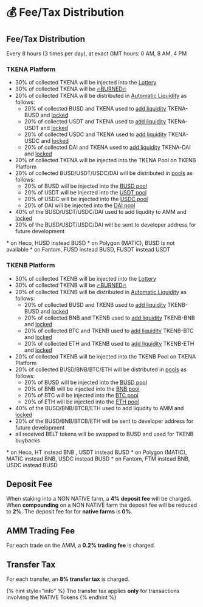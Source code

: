 # 💰 Fee/Tax Distribution

## Fee/Tax Distribution <a id="deposit-fee"></a>

Every 8 hours \(3 times per day\), at exact GMT hours: 0 AM, 8 AM, 4 PM

### TKENA Platform

* 30% of collected TKENA will be injected into the [Lottery](lottery.md)
* 30% of collected TKENA will be [🔥BURNED🔥](https://testnet.bscscan.com/token/0x8a5a76401ada8998603d982d8343752fec75972b?a=0x000000000000000000000000000000000000dEaD)
* 20% of collected TKENA will be distributed in [Automatic Liquidity](automatic-liquidity.md) as follows:
  * 20% of collected BUSD and TKENA  used to [add liquidity](automatic-liquidity.md) TKENA-BUSD and [locked](locked-liquidity.md)
  * 20% of collected USDT and TKENA  used to [add liquidity](automatic-liquidity.md) TKENA-USDT and [locked](locked-liquidity.md)
  * 20% of collected USDC and TKENA  used to [add liquidity](automatic-liquidity.md) TKENA-USDC and [locked](locked-liquidity.md)
  * 20% of collected DAI and TKENA  used to [add liquidity](automatic-liquidity.md) TKENA-DAI and [locked](locked-liquidity.md)
* 20% of collected TKENA will be injected into the TKENA Pool on TKENB Platform
* 20% of collected BUSD/USDT/USDC/DAI will be distributed in [pools](token-pools.md) as follows:
  * 20% of BUSD will be injected into the [BUSD pool](token-pools.md)
  * 20% of USDT will be injected into the [USDT pool](token-pools.md)
  * 20% of USDC will be injected into the [USDC pool](token-pools.md)
  * 20% of DAI will be injected into the [DAI pool](token-pools.md)
* 40% of the BUSD/USDT/USDC/DAI used to add liqudity to AMM and [locked](locked-liquidity.md)
* 20% of the BUSD/USDT/USDC/DAI will be sent to developer address for future development

\* on Heco, HUSD instead BUSD \* on Polygon \(MATIC\), BUSD is not available \* on Fantom, FUSD instead BUSD, FUSDT instead USDT

### TKENB Platform

* 30% of collected TKENB will be injected into the [Lottery](lottery.md)
* 30% of collected TKENB will be [🔥BURNED🔥](https://testnet.bscscan.com/token/0x8a5a76401ada8998603d982d8343752fec75972b?a=0x000000000000000000000000000000000000dEaD)
* 20% of collected TKENB will be distributed in [Automatic Liquidity](automatic-liquidity.md) as follows:
  * 20% of collected BUSD and TKENB  used to [add liquidity](automatic-liquidity.md) TKENB-BUSD and [locked](locked-liquidity.md)
  * 20% of collected BNB and TKENB  used to [add liquidity](automatic-liquidity.md) TKENB-BNB and [locked](locked-liquidity.md)
  * 20% of collected BTC and TKENB  used to [add liquidity](automatic-liquidity.md) TKENB-BTC and [locked](locked-liquidity.md)
  * 20% of collected ETH and TKENB used to [add liquidity](automatic-liquidity.md) TKENB-ETH and [locked](locked-liquidity.md)
* 20% of collected TKENB will be injected into the TKENB Pool on TKENA Platform
* 20% of collected BUSD/BNB/BTC/ETH will be distributed in [pools](token-pools.md) as follows:
  * 20% of BUSD will be injected into the [BUSD pool](token-pools.md)
  * 20% of BNB will be injected into the [BNB pool](token-pools.md)
  * 20% of BTC will be injected into the [BTC pool](token-pools.md)
  * 20% of ETH will be injected into the [ETH pool](token-pools.md)
* 40% of the BUSD/BNB/BTCB/ETH used to add liqudity to AMM  and [locked](locked-liquidity.md)
* 20% of the BUSD/BNB/BTCB/ETH will be sent to developer address for future development
* all received BELT tokens will be swapped to BUSD and used for TKENB buybacks

\* on Heco, HT instead BNB , USDT instead BUSD \* on Polygon \(MATIC\), MATIC instead BNB, USDC instead BUSD \* on Fantom, FTM instead BNB, USDC instead BUSD

## Deposit Fee <a id="deposit-fee"></a>

When staking into a NON NATIVE farm, a **4% deposit fee** will be charged. When **compounding** on a NON NATIVE farm the deposit fee will be reduced to **2%**. The deposit fee for for **native farms** is **0%**.

## AMM Trading Fee <a id="trading-fee"></a>

For each trade on the AMM, a **0.2% trading fee** is charged.

## Transfer Tax <a id="transfer-tax"></a>

For each transfer, an **8% transfer tax** is charged.

{% hint style="info" %}
The transfer tax applies **only** for transactions involving the NATIVE Tokens
{% endhint %}

